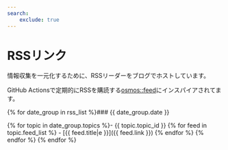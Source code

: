 ```yaml
---
search:
    exclude: true
---
```


# RSSリンク

情報収集を一元化するために、RSSリーダーをブログでホストしています。

GitHub Actionsで定期的にRSSを購読する[osmos::feed](https://github.com/osmoscraft/osmosfeed)にインスパイアされてます。

{% for date_group in rss_list %}### {{ date_group.date }}

{% for topic in date_group.topics %}- {{ topic.topic_id }}
{% for feed in topic.feed_list %} - [{{ feed.title|e }}]({{ feed.link }})
{% endfor %}
{% endfor %}
{% endfor %}
